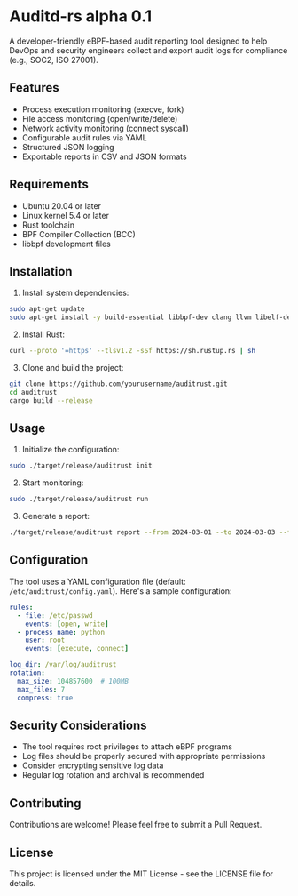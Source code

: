 # Auditd-rs alpha 0.1
A developer-friendly eBPF-based audit reporting tool designed to help DevOps and security engineers collect and export audit logs for compliance (e.g., SOC2, ISO 27001).

## Features

- Process execution monitoring (execve, fork)
- File access monitoring (open/write/delete)
- Network activity monitoring (connect syscall)
- Configurable audit rules via YAML
- Structured JSON logging
- Exportable reports in CSV and JSON formats

## Requirements

- Ubuntu 20.04 or later
- Linux kernel 5.4 or later
- Rust toolchain
- BPF Compiler Collection (BCC)
- libbpf development files

## Installation

1. Install system dependencies:
```bash
sudo apt-get update
sudo apt-get install -y build-essential libbpf-dev clang llvm libelf-dev
```

2. Install Rust:
```bash
curl --proto '=https' --tlsv1.2 -sSf https://sh.rustup.rs | sh
```

3. Clone and build the project:
```bash
git clone https://github.com/yourusername/auditrust.git
cd auditrust
cargo build --release
```

## Usage

1. Initialize the configuration:
```bash
sudo ./target/release/auditrust init
```

2. Start monitoring:
```bash
sudo ./target/release/auditrust run
```

3. Generate a report:
```bash
./target/release/auditrust report --from 2024-03-01 --to 2024-03-03 --format json
```

## Configuration

The tool uses a YAML configuration file (default: `/etc/auditrust/config.yaml`). Here's a sample configuration:

```yaml
rules:
  - file: /etc/passwd
    events: [open, write]
  - process_name: python
    user: root
    events: [execute, connect]

log_dir: /var/log/auditrust
rotation:
  max_size: 104857600  # 100MB
  max_files: 7
  compress: true
```

## Security Considerations

- The tool requires root privileges to attach eBPF programs
- Log files should be properly secured with appropriate permissions
- Consider encrypting sensitive log data
- Regular log rotation and archival is recommended

## Contributing

Contributions are welcome! Please feel free to submit a Pull Request.

## License

This project is licensed under the MIT License - see the LICENSE file for details. 